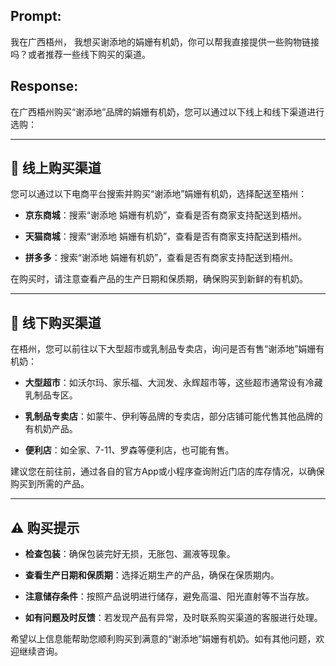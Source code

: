 ## Prompt:
我在广西梧州， 我想买谢添地的娟姗有机奶，你可以帮我直接提供一些购物链接吗？或者推荐一些线下购买的渠道。

## Response:
在广西梧州购买“谢添地”品牌的娟姗有机奶，您可以通过以下线上和线下渠道进行选购：

* * *

🛒 线上购买渠道
---------

您可以通过以下电商平台搜索并购买“谢添地”娟姗有机奶，选择配送至梧州：

*   **京东商城**：搜索“谢添地 娟姗有机奶”，查看是否有商家支持配送到梧州。
    
*   **天猫商城**：搜索“谢添地 娟姗有机奶”，查看是否有商家支持配送到梧州。
    
*   **拼多多**：搜索“谢添地 娟姗有机奶”，查看是否有商家支持配送到梧州。
    

在购买时，请注意查看产品的生产日期和保质期，确保购买到新鲜的有机奶。

* * *

🏬 线下购买渠道
---------

在梧州，您可以前往以下大型超市或乳制品专卖店，询问是否有售“谢添地”娟姗有机奶：

*   **大型超市**：如沃尔玛、家乐福、大润发、永辉超市等，这些超市通常设有冷藏乳制品专区。
    
*   **乳制品专卖店**：如蒙牛、伊利等品牌的专卖店，部分店铺可能代售其他品牌的有机奶产品。
    
*   **便利店**：如全家、7-11、罗森等便利店，也可能有售。
    

建议您在前往前，通过各自的官方App或小程序查询附近门店的库存情况，以确保购买到所需的产品。

* * *

⚠️ 购买提示
-------

*   **检查包装**：确保包装完好无损，无胀包、漏液等现象。
    
*   **查看生产日期和保质期**：选择近期生产的产品，确保在保质期内。
    
*   **注意储存条件**：按照产品说明进行储存，避免高温、阳光直射等不当存放。
    
*   **如有问题及时反馈**：若发现产品有异常，及时联系购买渠道的客服进行处理。
    

希望以上信息能帮助您顺利购买到满意的“谢添地”娟姗有机奶。如有其他问题，欢迎继续咨询。